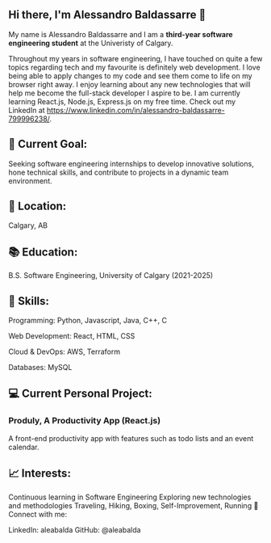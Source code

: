 ## Hi there, I'm Alessandro Baldassarre 👋

My name is Alessandro Baldassarre and I am a **third-year software engineering student** at the Univeristy of Calgary. 

Throughout my years in software engineering, I have touched on quite a few topics regarding tech and my favourite is definitely web development. I love being able to apply changes to my code and see them come to life on my browser right away. I enjoy learning about any new technologies that will help me become the full-stack developer I aspire to be. I am currently learning React.js, Node.js, Express.js on my free time. Check out my LinkedIn at https://www.linkedin.com/in/alessandro-baldassarre-799996238/.

## 🎯 Current Goal: 
Seeking software engineering internships to develop innovative solutions, hone technical skills, and contribute to projects in a dynamic team environment.

## 📍 Location: 
Calgary, AB

## 📚 Education: 
B.S. Software Engineering, University of Calgary (2021-2025)

## 🔧 Skills:

Programming: Python, Javascript, Java, C++, C

Web Development: React, HTML, CSS

Cloud & DevOps: AWS, Terraform

Databases: MySQL

## :computer: Current Personal Project:
### Produly, A Productivity App (React.js)
A front-end productivity app with features such as todo lists and an event calendar.

## 📈 Interests:
Continuous learning in Software Engineering
Exploring new technologies and methodologies
Traveling, Hiking, Boxing, Self-Improvement, Running
🔗 Connect with me:

LinkedIn: aleabalda
GitHub: @aleabalda
